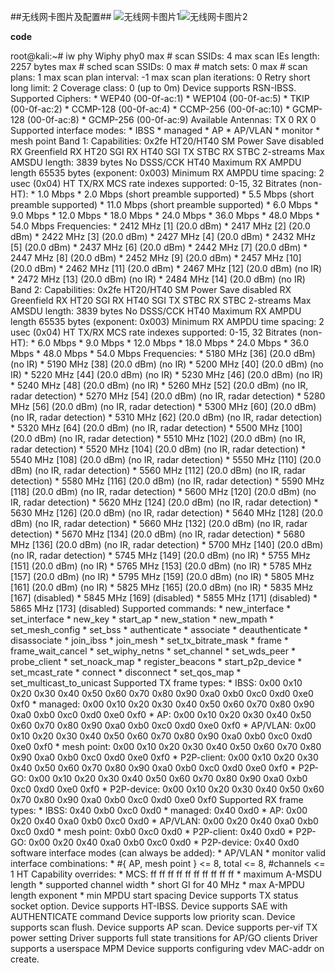 ##无线网卡图片及配置##
![无线网卡图片1](https://i.imgur.com/chjoIqI.jpg)![无线网卡图片2](https://i.imgur.com/rnuV5Pl.jpg)

**code**

root@kali:~# iw phy
Wiphy phy0
    max # scan SSIDs: 4
    max scan IEs length: 2257 bytes
    max # sched scan SSIDs: 0
    max # match sets: 0
    max # scan plans: 1
    max scan plan interval: -1
    max scan plan iterations: 0
    Retry short long limit: 2
    Coverage class: 0 (up to 0m)
    Device supports RSN-IBSS.
    Supported Ciphers:
        * WEP40 (00-0f-ac:1)
        * WEP104 (00-0f-ac:5)
        * TKIP (00-0f-ac:2)
        * CCMP-128 (00-0f-ac:4)
        * CCMP-256 (00-0f-ac:10)
        * GCMP-128 (00-0f-ac:8)
        * GCMP-256 (00-0f-ac:9)
    Available Antennas: TX 0 RX 0
    Supported interface modes:
         * IBSS
         * managed
         * AP
         * AP/VLAN
         * monitor
         * mesh point
    Band 1:
        Capabilities: 0x2fe
            HT20/HT40
            SM Power Save disabled
            RX Greenfield
            RX HT20 SGI
            RX HT40 SGI
            TX STBC
            RX STBC 2-streams
            Max AMSDU length: 3839 bytes
            No DSSS/CCK HT40
        Maximum RX AMPDU length 65535 bytes (exponent: 0x003)
        Minimum RX AMPDU time spacing: 2 usec (0x04)
        HT TX/RX MCS rate indexes supported: 0-15, 32
        Bitrates (non-HT):
            * 1.0 Mbps
            * 2.0 Mbps (short preamble supported)
            * 5.5 Mbps (short preamble supported)
            * 11.0 Mbps (short preamble supported)
            * 6.0 Mbps
            * 9.0 Mbps
            * 12.0 Mbps
            * 18.0 Mbps
            * 24.0 Mbps
            * 36.0 Mbps
            * 48.0 Mbps
            * 54.0 Mbps
        Frequencies:
            * 2412 MHz [1] (20.0 dBm)
            * 2417 MHz [2] (20.0 dBm)
            * 2422 MHz [3] (20.0 dBm)
            * 2427 MHz [4] (20.0 dBm)
            * 2432 MHz [5] (20.0 dBm)
            * 2437 MHz [6] (20.0 dBm)
            * 2442 MHz [7] (20.0 dBm)
            * 2447 MHz [8] (20.0 dBm)
            * 2452 MHz [9] (20.0 dBm)
            * 2457 MHz [10] (20.0 dBm)
            * 2462 MHz [11] (20.0 dBm)
            * 2467 MHz [12] (20.0 dBm) (no IR)
            * 2472 MHz [13] (20.0 dBm) (no IR)
            * 2484 MHz [14] (20.0 dBm) (no IR)
    Band 2:
        Capabilities: 0x2fe
            HT20/HT40
            SM Power Save disabled
            RX Greenfield
            RX HT20 SGI
            RX HT40 SGI
            TX STBC
            RX STBC 2-streams
            Max AMSDU length: 3839 bytes
            No DSSS/CCK HT40
        Maximum RX AMPDU length 65535 bytes (exponent: 0x003)
        Minimum RX AMPDU time spacing: 2 usec (0x04)
        HT TX/RX MCS rate indexes supported: 0-15, 32
        Bitrates (non-HT):
            * 6.0 Mbps
            * 9.0 Mbps
            * 12.0 Mbps
            * 18.0 Mbps
            * 24.0 Mbps
            * 36.0 Mbps
            * 48.0 Mbps
            * 54.0 Mbps
        Frequencies:
            * 5180 MHz [36] (20.0 dBm) (no IR)
            * 5190 MHz [38] (20.0 dBm) (no IR)
            * 5200 MHz [40] (20.0 dBm) (no IR)
            * 5220 MHz [44] (20.0 dBm) (no IR)
            * 5230 MHz [46] (20.0 dBm) (no IR)
            * 5240 MHz [48] (20.0 dBm) (no IR)
            * 5260 MHz [52] (20.0 dBm) (no IR, radar detection)
            * 5270 MHz [54] (20.0 dBm) (no IR, radar detection)
            * 5280 MHz [56] (20.0 dBm) (no IR, radar detection)
            * 5300 MHz [60] (20.0 dBm) (no IR, radar detection)
            * 5310 MHz [62] (20.0 dBm) (no IR, radar detection)
            * 5320 MHz [64] (20.0 dBm) (no IR, radar detection)
            * 5500 MHz [100] (20.0 dBm) (no IR, radar detection)
            * 5510 MHz [102] (20.0 dBm) (no IR, radar detection)
            * 5520 MHz [104] (20.0 dBm) (no IR, radar detection)
            * 5540 MHz [108] (20.0 dBm) (no IR, radar detection)
            * 5550 MHz [110] (20.0 dBm) (no IR, radar detection)
            * 5560 MHz [112] (20.0 dBm) (no IR, radar detection)
            * 5580 MHz [116] (20.0 dBm) (no IR, radar detection)
            * 5590 MHz [118] (20.0 dBm) (no IR, radar detection)
            * 5600 MHz [120] (20.0 dBm) (no IR, radar detection)
            * 5620 MHz [124] (20.0 dBm) (no IR, radar detection)
            * 5630 MHz [126] (20.0 dBm) (no IR, radar detection)
            * 5640 MHz [128] (20.0 dBm) (no IR, radar detection)
            * 5660 MHz [132] (20.0 dBm) (no IR, radar detection)
            * 5670 MHz [134] (20.0 dBm) (no IR, radar detection)
            * 5680 MHz [136] (20.0 dBm) (no IR, radar detection)
            * 5700 MHz [140] (20.0 dBm) (no IR, radar detection)
            * 5745 MHz [149] (20.0 dBm) (no IR)
            * 5755 MHz [151] (20.0 dBm) (no IR)
            * 5765 MHz [153] (20.0 dBm) (no IR)
            * 5785 MHz [157] (20.0 dBm) (no IR)
            * 5795 MHz [159] (20.0 dBm) (no IR)
            * 5805 MHz [161] (20.0 dBm) (no IR)
            * 5825 MHz [165] (20.0 dBm) (no IR)
            * 5835 MHz [167] (disabled)
            * 5845 MHz [169] (disabled)
            * 5855 MHz [171] (disabled)
            * 5865 MHz [173] (disabled)
    Supported commands:
         * new_interface
         * set_interface
         * new_key
         * start_ap
         * new_station
         * new_mpath
         * set_mesh_config
         * set_bss
         * authenticate
         * associate
         * deauthenticate
         * disassociate
         * join_ibss
         * join_mesh
         * set_tx_bitrate_mask
         * frame
         * frame_wait_cancel
         * set_wiphy_netns
         * set_channel
         * set_wds_peer
         * probe_client
         * set_noack_map
         * register_beacons
         * start_p2p_device
         * set_mcast_rate
         * connect
         * disconnect
         * set_qos_map
         * set_multicast_to_unicast
    Supported TX frame types:
         * IBSS: 0x00 0x10 0x20 0x30 0x40 0x50 0x60 0x70 0x80 0x90 0xa0 0xb0 0xc0 0xd0 0xe0 0xf0
         * managed: 0x00 0x10 0x20 0x30 0x40 0x50 0x60 0x70 0x80 0x90 0xa0 0xb0 0xc0 0xd0 0xe0 0xf0
         * AP: 0x00 0x10 0x20 0x30 0x40 0x50 0x60 0x70 0x80 0x90 0xa0 0xb0 0xc0 0xd0 0xe0 0xf0
         * AP/VLAN: 0x00 0x10 0x20 0x30 0x40 0x50 0x60 0x70 0x80 0x90 0xa0 0xb0 0xc0 0xd0 0xe0 0xf0
         * mesh point: 0x00 0x10 0x20 0x30 0x40 0x50 0x60 0x70 0x80 0x90 0xa0 0xb0 0xc0 0xd0 0xe0 0xf0
         * P2P-client: 0x00 0x10 0x20 0x30 0x40 0x50 0x60 0x70 0x80 0x90 0xa0 0xb0 0xc0 0xd0 0xe0 0xf0
         * P2P-GO: 0x00 0x10 0x20 0x30 0x40 0x50 0x60 0x70 0x80 0x90 0xa0 0xb0 0xc0 0xd0 0xe0 0xf0
         * P2P-device: 0x00 0x10 0x20 0x30 0x40 0x50 0x60 0x70 0x80 0x90 0xa0 0xb0 0xc0 0xd0 0xe0 0xf0
    Supported RX frame types:
         * IBSS: 0x40 0xb0 0xc0 0xd0
         * managed: 0x40 0xd0
         * AP: 0x00 0x20 0x40 0xa0 0xb0 0xc0 0xd0
         * AP/VLAN: 0x00 0x20 0x40 0xa0 0xb0 0xc0 0xd0
         * mesh point: 0xb0 0xc0 0xd0
         * P2P-client: 0x40 0xd0
         * P2P-GO: 0x00 0x20 0x40 0xa0 0xb0 0xc0 0xd0
         * P2P-device: 0x40 0xd0
    software interface modes (can always be added):
         * AP/VLAN
         * monitor
    valid interface combinations:
         * #{ AP, mesh point } <= 8,
           total <= 8, #channels <= 1
    HT Capability overrides:
         * MCS: ff ff ff ff ff ff ff ff ff ff
         * maximum A-MSDU length
         * supported channel width
         * short GI for 40 MHz
         * max A-MPDU length exponent
         * min MPDU start spacing
    Device supports TX status socket option.
    Device supports HT-IBSS.
    Device supports SAE with AUTHENTICATE command
    Device supports low priority scan.
    Device supports scan flush.
    Device supports AP scan.
    Device supports per-vif TX power setting
    Driver supports full state transitions for AP/GO clients
    Driver supports a userspace MPM
    Device supports configuring vdev MAC-addr on create.


